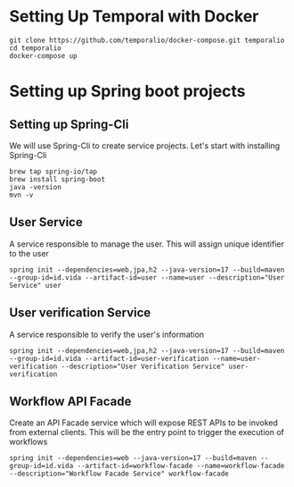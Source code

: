 # Setting Up Temporal with Docker
```
git clone https://github.com/temporalio/docker-compose.git temporalio
cd temporalio
docker-compose up
```
# Setting up Spring boot projects

## Setting up Spring-Cli
We will use Spring-Cli to create service projects. Let's start with installing Spring-Cli
```
brew tap spring-io/tap
brew install spring-boot
java -version
mvn -v
```

## User Service
A service responsible to manage the user. This will assign unique identifier to the user
```
spring init --dependencies=web,jpa,h2 --java-version=17 --build=maven --group-id=id.vida --artifact-id=user --name=user --description="User Service" user
```

## User verification Service
A service responsible to verify the user's information
```
spring init --dependencies=web,jpa,h2 --java-version=17 --build=maven --group-id=id.vida --artifact-id=user-verification --name=user-verification --description="User Verification Service" user-verification
```

## Workflow API Facade
Create an API Facade service which will expose REST APIs to be invoked from external clients. This will be the entry point to trigger the execution of workflows
```
spring init --dependencies=web --java-version=17 --build=maven --group-id=id.vida --artifact-id=workflow-facade --name=workflow-facade --description="Workflow Facade Service" workflow-facade
```